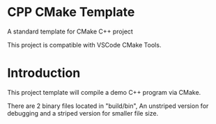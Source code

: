 # CPP CMake Template
A standard template for CMake C++ project

This project is compatible with VSCode CMake Tools.


# Introduction
This project template will compile a demo C++ program via CMake.

There are 2 binary files located in "build/bin", An unstriped version for debugging and a striped version for smaller file size.